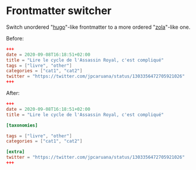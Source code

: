 # Frontmatter switcher

Switch unordered "[hugo](https://gohugo.io/)"-like frontmatter to a more ordered "[zola](https://www.getzola.org/)"-like one.

Before:

```toml
+++
date = 2020-09-08T16:18:51+02:00
title = "Lire le cycle de l'Assassin Royal, c'est compliqué"
tags = ["livre", "other"]
categories = ["cat1", "cat2"]
twitter = "https://twitter.com/jpcaruana/status/1303356472705921026"
+++
```

After:

```toml
+++
date = 2020-09-08T16:18:51+02:00
title = "Lire le cycle de l'Assassin Royal, c'est compliqué"

[taxonomies]

tags = ["livre", "other"]
categories = ["cat1", "cat2"]

[extra]
twitter = "https://twitter.com/jpcaruana/status/1303356472705921026"
+++
```
